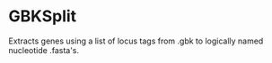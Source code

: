 # GBKSplit
Extracts genes using a list of locus tags from .gbk to logically named nucleotide .fasta's.
